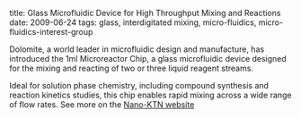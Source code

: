 title: Glass Microfluidic Device for High Throughput Mixing and Reactions 
date: 2009-06-24
tags: glass, interdigitated mixing, micro-fluidics, micro-fluidics-interest-group 

Dolomite, a world leader in microfluidic design and manufacture, has introduced the 1ml Microreactor Chip,
a glass microfluidic device designed for the mixing and reacting of two or three liquid reagent streams.
<!--break-->
Ideal for solution phase chemistry, including compound synthesis and reaction kinetics studies, this chip enables rapid mixing across a wide range of flow rates. See more on the [Nano-KTN website](http://newsweaver.co.uk/mntnetwork/e_article001471475.cfm?x=bfJtH9B,b58dPr8C)